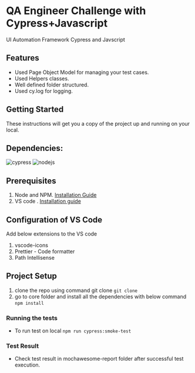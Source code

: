 # QA Engineer Challenge with Cypress+Javascript

UI Automation Framework Cypress and Javscript
## Features
- Used Page Object Model for managing your test cases.
- Used Helpers classes.
- Well defined folder structured.
- Used cy.log for logging.

## Getting Started
These instructions will get you a copy of the project up and running on your local.

## Dependencies:
![cypress](https://img.shields.io/badge/cypress-v9.7.0-green) ![nodejs](<https://img.shields.io/badge/nodejs%20(LTS)-%20v16.14.2-green>)

## Prerequisites
1. Node and NPM. [Installation Guide](https://nodejs.org/en/download/)
2. VS code . [Installation guide](https://code.visualstudio.com/)

## Configuration of VS Code
Add below extensions to the VS code
1. vscode-icons
2. Prettier - Code formatter
3. Path Intellisense

## Project Setup
1. clone the repo using command git clone `git clone`
2. go to core folder and install all the dependencies with below command `npm install`

### Running the tests
- To run test on local `npm run cypress:smoke-test`

### Test Result
- Check test result in mochawesome-report folder after successful test execution.
